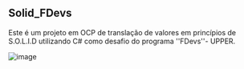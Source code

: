 ## Solid_FDevs

Este é um projeto em OCP de translação de valores em princípios de S.O.L.I.D utilizando C# como desafio do programa ''FDevs''- UPPER.

![image](https://github.com/user-attachments/assets/0251d916-c04e-497a-86f3-c42d3ba7aa09)

